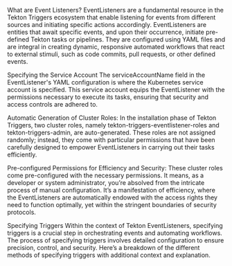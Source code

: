 What are Event Listeners?
EventListeners are a fundamental resource in the Tekton Triggers ecosystem that enable listening for events from different sources and initiating specific actions accordingly. EventListeners are entities that await specific events, and upon their occurrence, initiate pre-defined Tekton tasks or pipelines. They are configured using YAML files and are integral in creating dynamic, responsive automated workflows that react to external stimuli, such as code commits, pull requests, or other defined events.


Specifying the Service Account
The serviceAccountName field in the EventListener's YAML configuration is where the Kubernetes service account is specified. This service account equips the EventListener with the permissions necessary to execute its tasks, ensuring that security and access controls are adhered to.

Automatic Generation of Cluster Roles:
In the installation phase of Tekton Triggers, two cluster roles, namely tekton-triggers-eventlistener-roles and tekton-triggers-admin, are auto-generated. These roles are not assigned randomly; instead, they come with particular permissions that have been carefully designed to empower EventListeners in carrying out their tasks efficiently.

Pre-configured Permissions for Efficiency and Security:
These cluster roles come pre-configured with the necessary permissions. It means, as a developer or system administrator, you’re absolved from the intricate process of manual configuration. It’s a manifestation of efficiency, where the EventListeners are automatically endowed with the access rights they need to function optimally, yet within the stringent boundaries of security protocols.



Specifying Triggers
Within the context of Tekton EventListeners, specifying triggers is a crucial step in orchestrating events and automating workflows. The process of specifying triggers involves detailed configuration to ensure precision, control, and security. Here’s a breakdown of the different methods of specifying triggers with additional context and explanation.